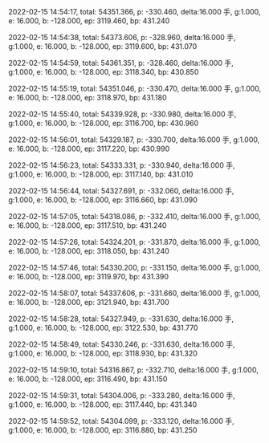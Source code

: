 2022-02-15 14:54:17, total: 54351.366, p: -330.460, delta:16.000 手, g:1.000, e: 16.000, b: -128.000, ep: 3119.460, bp: 431.240

2022-02-15 14:54:38, total: 54373.606, p: -328.960, delta:16.000 手, g:1.000, e: 16.000, b: -128.000, ep: 3119.600, bp: 431.070

2022-02-15 14:54:59, total: 54361.351, p: -328.460, delta:16.000 手, g:1.000, e: 16.000, b: -128.000, ep: 3118.340, bp: 430.850

2022-02-15 14:55:19, total: 54351.046, p: -330.470, delta:16.000 手, g:1.000, e: 16.000, b: -128.000, ep: 3118.970, bp: 431.180

2022-02-15 14:55:40, total: 54339.928, p: -330.980, delta:16.000 手, g:1.000, e: 16.000, b: -128.000, ep: 3116.700, bp: 430.960

2022-02-15 14:56:01, total: 54329.187, p: -330.700, delta:16.000 手, g:1.000, e: 16.000, b: -128.000, ep: 3117.220, bp: 430.990

2022-02-15 14:56:23, total: 54333.331, p: -330.940, delta:16.000 手, g:1.000, e: 16.000, b: -128.000, ep: 3117.140, bp: 431.010

2022-02-15 14:56:44, total: 54327.691, p: -332.060, delta:16.000 手, g:1.000, e: 16.000, b: -128.000, ep: 3116.660, bp: 431.090

2022-02-15 14:57:05, total: 54318.086, p: -332.410, delta:16.000 手, g:1.000, e: 16.000, b: -128.000, ep: 3117.510, bp: 431.240

2022-02-15 14:57:26, total: 54324.201, p: -331.870, delta:16.000 手, g:1.000, e: 16.000, b: -128.000, ep: 3118.050, bp: 431.240

2022-02-15 14:57:46, total: 54330.200, p: -331.150, delta:16.000 手, g:1.000, e: 16.000, b: -128.000, ep: 3119.970, bp: 431.390

2022-02-15 14:58:07, total: 54337.606, p: -331.660, delta:16.000 手, g:1.000, e: 16.000, b: -128.000, ep: 3121.940, bp: 431.700

2022-02-15 14:58:28, total: 54327.949, p: -331.630, delta:16.000 手, g:1.000, e: 16.000, b: -128.000, ep: 3122.530, bp: 431.770

2022-02-15 14:58:49, total: 54330.246, p: -331.630, delta:16.000 手, g:1.000, e: 16.000, b: -128.000, ep: 3118.930, bp: 431.320

2022-02-15 14:59:10, total: 54316.867, p: -332.710, delta:16.000 手, g:1.000, e: 16.000, b: -128.000, ep: 3116.490, bp: 431.150

2022-02-15 14:59:31, total: 54304.006, p: -333.280, delta:16.000 手, g:1.000, e: 16.000, b: -128.000, ep: 3117.440, bp: 431.340

2022-02-15 14:59:52, total: 54304.099, p: -333.120, delta:16.000 手, g:1.000, e: 16.000, b: -128.000, ep: 3116.880, bp: 431.250